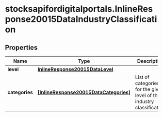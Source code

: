 # stocksapifordigitalportals.InlineResponse20015DataIndustryClassification

## Properties

Name | Type | Description | Notes
------------ | ------------- | ------------- | -------------
**level** | [**InlineResponse20015DataLevel**](InlineResponse20015DataLevel.md) |  | [optional] 
**categories** | [**[InlineResponse20015DataCategories]**](InlineResponse20015DataCategories.md) | List of categories for the given level of the industry classification. | [optional] 


